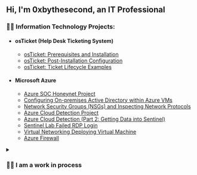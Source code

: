 ## Hi, I'm 0xbythesecond, an **IT Professional**


### 👨‍💻 Information Technology Projects:

- #### osTicket (Help Desk Ticketing System)
  - [osTicket: Prerequisites and Installation](https://github.com/0xbythesecond/osticket-prereqs)
  - [osTicket: Post-Installation Configuration](https://github.com/0xbythesecond/post-install-config)
  - [osTicket: Ticket Lifecycle Examples](https://github.com/0xbythesecond/ticket-lifecycle)


- #### Microsoft Azure
  - [Azure SOC Honeynet Project](https://github.com/0xbythesecond/Azure-SOC-Honeynet-Project)
  - [Configuring On-premises Active Directory within Azure VMs](https://github.com/0xbythesecond/configure-ad)
  - [Network Security Groups (NSGs) and Inspecting Network Protocols](https://github.com/0xbythesecond/azure-network-protocols)
  - [Azure Cloud Detection Project](https://github.com/0xbythesecond/azure-cloud-detection)
  - [Azure Cloud Detection (Part 2: Getting Data into Sentinel)](https://github.com/0xbythesecond/getting-data-into-sentinel)
  - [Sentinel Lab Failed RDP Login](https://github.com/0xbythesecond/Sentinel-Lab-Failed-Login)
  - [Virtual Networking Deploying Virtual Machine](https://github.com/0xbythesecond/Virtual-Networking-Deploying-Virtual-Machines)
  - [Azure Firewall](https://github.com/0xbythesecond/Azure-Firewall)




<details>
 <summary><h3> 👨‍💼 I am a work in process</h3></summary>
 

- 🎓 I’m a graduate of `Course Careers` Information Technology course
- 👯 I’m looking to collaborate with `like-minded persons.`
- 🤔 I’m looking for help with `tech related portfolio and building projects.`
- 🧠 Continously learing `Azure, Linux, HTML, CSS and Javascript.`
<img src="https://github.com/0xbythesecond/0xbythesecond/assets/23303634/cdd3c20b-b0ce-4c37-8d09-24d38483d8c9" height="20%" width="20%"/> 

	


#

### ⚒️ Languages and Tools 
<img align="left" alt="azure" width="30px" style="padding-right:10px;" src="https://cdn.jsdelivr.net/gh/devicons/devicon/icons/azure/azure-original.svg" />
<img align="left" alt="linux" width="30px" style="padding-right:10px;" src="https://cdn.jsdelivr.net/gh/devicons/devicon/icons/linux/linux-original.svg" />
<img align="left" alt="html" width="30px" style="padding-right:10px;" src="https://cdn.jsdelivr.net/gh/devicons/devicon/icons/html5/html5-original-wordmark.svg" />
<img align="left" alt="css" width="30px" style="padding-right:10px;"src="https://cdn.jsdelivr.net/gh/devicons/devicon/icons/css3/css3-original-wordmark.svg" />
<img align="left" alt="javascript" width="30px" style="padding-right:10px;"src="https://cdn.jsdelivr.net/gh/devicons/devicon/icons/javascript/javascript-original.svg" />
<img align="left" alt="github" width="30px" style="padding-right:10px;" src="https://cdn.jsdelivr.net/gh/devicons/devicon/icons/github/github-original-wordmark.svg" />
	


#

    
<br />
  
- <b>Notes</b>:

  - [10 entry-level IT questions about Active Directory](https://github.com/0xbythesecond/10-questions-AD) 
  - [Common Tools](https://github.com/0xbythesecond/Common-Tools)
  - [AZ-104 Notes](https://github.com/0xbythesecond/AZ-104)

  
### 📊Stats

![0xbythesecond's GitHub stats](https://github-readme-stats.vercel.app/api?username=0xbythesecond&show_icons=true&theme=transparent)  
<!--![0xbythesecond's GitHub stats](https://github-readme-stats.vercel.app/api?username=0xbythesecond&show_icons=true&theme=radical)-->
	
<!--![Profile views](https://gpvc.arturio.dev/0xbythesecond)-->

#


<!--**0xbythesecond/0xbythesecond** is a ✨ _special_ ✨ repository because its `README.md` (this file) appears on your GitHub profile.-->

